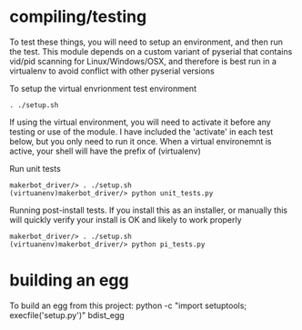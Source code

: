
# compiling/testing
To test these things, you will need to setup an environment, and then run
the test. This module depends on a custom variant of pyserial that contains vid/pid scanning for Linux/Windows/OSX, and therefore is best run in a virtualenv to avoid conflict with other pyserial versions

To setup the virtual envrionment test environment
```
. ./setup.sh  
```

If using the virtual environment,  you will need to activate it before any testing or use of the module. I have included the 'activate' in each test below, but you only need to run it once. When a virtual environemnt is active, your shell will have the prefix of (virtualenv) 

Run unit tests
```
makerbot_driver/> . ./setup.sh
(virtuanenv)makerbot_driver/> python unit_tests.py
```

Running post-install tests. If you install this as an installer, or manually
this will quickly verify your install is OK and likely to work properly
```
makerbot_driver/> . ./setup.sh
(virtuanenv)makerbot_driver/> python pi_tests.py
```

# building an egg
To build an egg from this project:
python -c "import setuptools; execfile('setup.py')" bdist_egg

